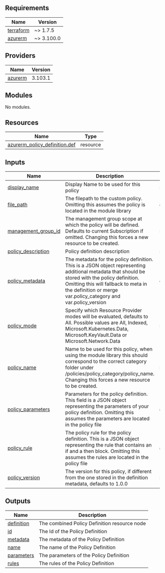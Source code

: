 <!-- BEGIN_TF_DOCS -->
## Requirements

| Name | Version |
|------|---------|
| <a name="requirement_terraform"></a> [terraform](#requirement\_terraform) | ~> 1.7.5 |
| <a name="requirement_azurerm"></a> [azurerm](#requirement\_azurerm) | ~> 3.100.0 |

## Providers

| Name | Version |
|------|---------|
| <a name="provider_azurerm"></a> [azurerm](#provider\_azurerm) | 3.103.1 |

## Modules

No modules.

## Resources

| Name | Type |
|------|------|
| [azurerm_policy_definition.def](https://registry.terraform.io/providers/hashicorp/azurerm/latest/docs/resources/policy_definition) | resource |

## Inputs

| Name | Description | Type | Default | Required |
|------|-------------|------|---------|:--------:|
| <a name="input_display_name"></a> [display\_name](#input\_display\_name) | Display Name to be used for this policy | `string` | `""` | no |
| <a name="input_file_path"></a> [file\_path](#input\_file\_path) | The filepath to the custom policy. Omitting this assumes the policy is located in the module library | `any` | `null` | no |
| <a name="input_management_group_id"></a> [management\_group\_id](#input\_management\_group\_id) | The management group scope at which the policy will be defined. Defaults to current Subscription if omitted. Changing this forces a new resource to be created. | `string` | `null` | no |
| <a name="input_policy_description"></a> [policy\_description](#input\_policy\_description) | Policy definition description | `string` | `""` | no |
| <a name="input_policy_metadata"></a> [policy\_metadata](#input\_policy\_metadata) | The metadata for the policy definition. This is a JSON object representing additional metadata that should be stored with the policy definition. Omitting this will fallback to meta in the definition or merge var.policy\_category and var.policy\_version | `any` | `null` | no |
| <a name="input_policy_mode"></a> [policy\_mode](#input\_policy\_mode) | Specify which Resource Provider modes will be evaluated, defaults to All. Possible values are All, Indexed, Microsoft.Kubernetes.Data, Microsoft.KeyVault.Data or Microsoft.Network.Data | `string` | `null` | no |
| <a name="input_policy_name"></a> [policy\_name](#input\_policy\_name) | Name to be used for this policy, when using the module library this should correspond to the correct category folder under /policies/policy\_category/policy\_name. Changing this forces a new resource to be created. | `string` | `""` | no |
| <a name="input_policy_parameters"></a> [policy\_parameters](#input\_policy\_parameters) | Parameters for the policy definition. This field is a JSON object representing the parameters of your policy definition. Omitting this assumes the parameters are located in the policy file | `any` | `null` | no |
| <a name="input_policy_rule"></a> [policy\_rule](#input\_policy\_rule) | The policy rule for the policy definition. This is a JSON object representing the rule that contains an if and a then block. Omitting this assumes the rules are located in the policy file | `any` | `null` | no |
| <a name="input_policy_version"></a> [policy\_version](#input\_policy\_version) | The version for this policy, if different from the one stored in the definition metadata, defaults to 1.0.0 | `string` | `null` | no |

## Outputs

| Name | Description |
|------|-------------|
| <a name="output_definition"></a> [definition](#output\_definition) | The combined Policy Definition resource node |
| <a name="output_id"></a> [id](#output\_id) | The Id of the Policy Definition |
| <a name="output_metadata"></a> [metadata](#output\_metadata) | The metadata of the Policy Definition |
| <a name="output_name"></a> [name](#output\_name) | The name of the Policy Definition |
| <a name="output_parameters"></a> [parameters](#output\_parameters) | The parameters of the Policy Definition |
| <a name="output_rules"></a> [rules](#output\_rules) | The rules of the Policy Definition |
<!-- END_TF_DOCS -->